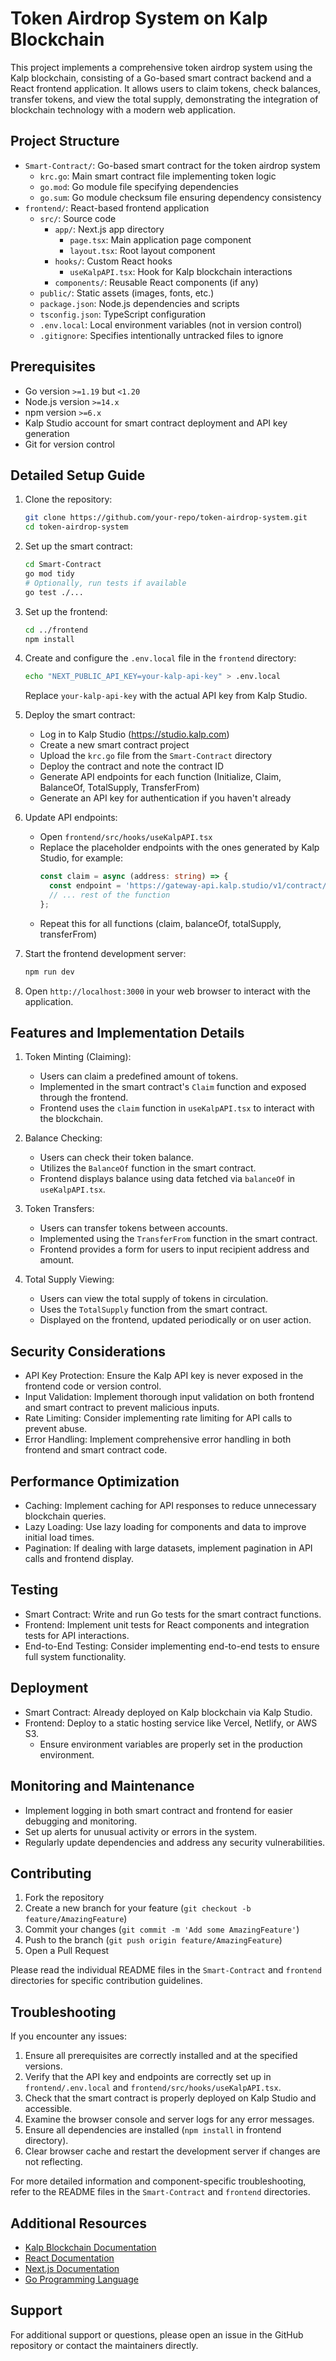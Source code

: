 # Token Airdrop System on Kalp Blockchain

This project implements a comprehensive token airdrop system using the Kalp blockchain, consisting of a Go-based smart contract backend and a React frontend application. It allows users to claim tokens, check balances, transfer tokens, and view the total supply, demonstrating the integration of blockchain technology with a modern web application.

## Project Structure

- `Smart-Contract/`: Go-based smart contract for the token airdrop system
  - `krc.go`: Main smart contract file implementing token logic
  - `go.mod`: Go module file specifying dependencies
  - `go.sum`: Go module checksum file ensuring dependency consistency
- `frontend/`: React-based frontend application
  - `src/`: Source code
    - `app/`: Next.js app directory
      - `page.tsx`: Main application page component
      - `layout.tsx`: Root layout component
    - `hooks/`: Custom React hooks
      - `useKalpAPI.tsx`: Hook for Kalp blockchain interactions
    - `components/`: Reusable React components (if any)
  - `public/`: Static assets (images, fonts, etc.)
  - `package.json`: Node.js dependencies and scripts
  - `tsconfig.json`: TypeScript configuration
  - `.env.local`: Local environment variables (not in version control)
  - `.gitignore`: Specifies intentionally untracked files to ignore

## Prerequisites

- Go version `>=1.19` but `<1.20` 
- Node.js version `>=14.x`
- npm version `>=6.x`
- Kalp Studio account for smart contract deployment and API key generation
- Git for version control

## Detailed Setup Guide

1. Clone the repository:
   ```bash
   git clone https://github.com/your-repo/token-airdrop-system.git
   cd token-airdrop-system
   ```

2. Set up the smart contract:
   ```bash
   cd Smart-Contract
   go mod tidy
   # Optionally, run tests if available
   go test ./...
   ```

3. Set up the frontend:
   ```bash
   cd ../frontend
   npm install
   ```

4. Create and configure the `.env.local` file in the `frontend` directory:
   ```bash
   echo "NEXT_PUBLIC_API_KEY=your-kalp-api-key" > .env.local
   ```
   Replace `your-kalp-api-key` with the actual API key from Kalp Studio.

5. Deploy the smart contract:
   - Log in to Kalp Studio (https://studio.kalp.com)
   - Create a new smart contract project
   - Upload the `krc.go` file from the `Smart-Contract` directory
   - Deploy the contract and note the contract ID
   - Generate API endpoints for each function (Initialize, Claim, BalanceOf, TotalSupply, TransferFrom)
   - Generate an API key for authentication if you haven't already

6. Update API endpoints:
   - Open `frontend/src/hooks/useKalpAPI.tsx`
   - Replace the placeholder endpoints with the ones generated by Kalp Studio, for example:
     ```typescript
     const claim = async (address: string) => {
       const endpoint = 'https://gateway-api.kalp.studio/v1/contract/kalp/invoke/YourContractID/Claim';
       // ... rest of the function
     };
     ```
   - Repeat this for all functions (claim, balanceOf, totalSupply, transferFrom)

7. Start the frontend development server:
   ```bash
   npm run dev
   ```

8. Open `http://localhost:3000` in your web browser to interact with the application.

## Features and Implementation Details

1. Token Minting (Claiming):
   - Users can claim a predefined amount of tokens.
   - Implemented in the smart contract's `Claim` function and exposed through the frontend.
   - Frontend uses the `claim` function in `useKalpAPI.tsx` to interact with the blockchain.

2. Balance Checking:
   - Users can check their token balance.
   - Utilizes the `BalanceOf` function in the smart contract.
   - Frontend displays balance using data fetched via `balanceOf` in `useKalpAPI.tsx`.

3. Token Transfers:
   - Users can transfer tokens between accounts.
   - Implemented using the `TransferFrom` function in the smart contract.
   - Frontend provides a form for users to input recipient address and amount.

4. Total Supply Viewing:
   - Users can view the total supply of tokens in circulation.
   - Uses the `TotalSupply` function from the smart contract.
   - Displayed on the frontend, updated periodically or on user action.

## Security Considerations

- API Key Protection: Ensure the Kalp API key is never exposed in the frontend code or version control.
- Input Validation: Implement thorough input validation on both frontend and smart contract to prevent malicious inputs.
- Rate Limiting: Consider implementing rate limiting for API calls to prevent abuse.
- Error Handling: Implement comprehensive error handling in both frontend and smart contract code.

## Performance Optimization

- Caching: Implement caching for API responses to reduce unnecessary blockchain queries.
- Lazy Loading: Use lazy loading for components and data to improve initial load times.
- Pagination: If dealing with large datasets, implement pagination in API calls and frontend display.

## Testing

- Smart Contract: Write and run Go tests for the smart contract functions.
- Frontend: Implement unit tests for React components and integration tests for API interactions.
- End-to-End Testing: Consider implementing end-to-end tests to ensure full system functionality.

## Deployment

- Smart Contract: Already deployed on Kalp blockchain via Kalp Studio.
- Frontend: Deploy to a static hosting service like Vercel, Netlify, or AWS S3.
  - Ensure environment variables are properly set in the production environment.

## Monitoring and Maintenance

- Implement logging in both smart contract and frontend for easier debugging and monitoring.
- Set up alerts for unusual activity or errors in the system.
- Regularly update dependencies and address any security vulnerabilities.

## Contributing

1. Fork the repository
2. Create a new branch for your feature (`git checkout -b feature/AmazingFeature`)
3. Commit your changes (`git commit -m 'Add some AmazingFeature'`)
4. Push to the branch (`git push origin feature/AmazingFeature`)
5. Open a Pull Request

Please read the individual README files in the `Smart-Contract` and `frontend` directories for specific contribution guidelines.



## Troubleshooting

If you encounter any issues:
1. Ensure all prerequisites are correctly installed and at the specified versions.
2. Verify that the API key and endpoints are correctly set up in `frontend/.env.local` and `frontend/src/hooks/useKalpAPI.tsx`.
3. Check that the smart contract is properly deployed on Kalp Studio and accessible.
4. Examine the browser console and server logs for any error messages.
5. Ensure all dependencies are installed (`npm install` in frontend directory).
6. Clear browser cache and restart the development server if changes are not reflecting.

For more detailed information and component-specific troubleshooting, refer to the README files in the `Smart-Contract` and `frontend` directories.

## Additional Resources

- [Kalp Blockchain Documentation](https://docs.kalp.com)
- [React Documentation](https://reactjs.org/docs/getting-started.html)
- [Next.js Documentation](https://nextjs.org/docs)
- [Go Programming Language](https://golang.org/doc/)

## Support

For additional support or questions, please open an issue in the GitHub repository or contact the maintainers directly.
